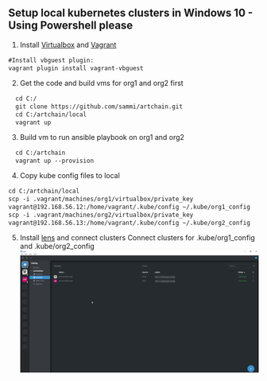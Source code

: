 Setup local kubernetes clusters in Windows 10 - Using Powershell please
-----------------------------------------------------------------------

1. Install [Virtualbox](https://www.virtualbox.org/) and [Vagrant](https://www.vagrantup.com/)
```
#Install vbguest plugin:
vagrant plugin install vagrant-vbguest
```

2. Get the code and build vms for org1 and org2 first
```
  cd C:/
  git clone https://github.com/sammi/artchain.git
  cd C:/artchain/local
  vagrant up
```
3. Build vm to run ansible playbook on org1 and org2 
```
  cd C:/artchain
  vagrant up --provision
```
4. Copy kube config files to local

```
cd C:/artchain/local
scp -i .vagrant/machines/org1/virtualbox/private_key vagrant@192.168.56.12:/home/vagrant/.kube/config ~/.kube/org1_config
scp -i .vagrant/machines/org2/virtualbox/private_key vagrant@192.168.56.13:/home/vagrant/.kube/config ~/.kube/org2_config
```

5. Install [lens](https://k8slens.dev/) and connect clusters
Connect clusters for .kube/org1_config and .kube/org2_config
![Screenshot](lens_with_clusters.png)
